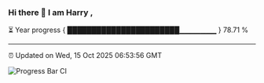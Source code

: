 ### Hi there 👋 I am Harry , 

⏳ Year progress { ███████████████████████▁▁▁▁▁▁▁ } 78.71 %

---

⏰ Updated on Wed, 15 Oct 2025 06:53:56 GMT

![Progress Bar CI](https://github.com/duykhang68/duykhang68/workflows/Progress%20Bar%20CI/badge.svg)

